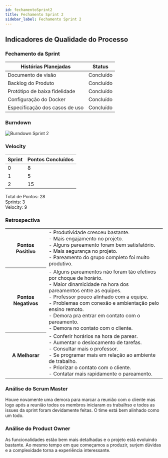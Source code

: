```yaml
---
id: fechamentoSprint2
title: Fechamento Sprint 2
sidebar_label: Fechamento Sprint 2
---
```


## Indicadores de Qualidade do Processo

### Fechamento da Sprint

| Histórias Planejadas | Status |
|----------------------|--------|
| Documento de visão | Concluído |
| Backlog do Produto | Concluído |
| Protótipo de baixa fidelidade | Concluído |
| Configuração do Docker| Concluído |
| Especificação dos casos de uso | Concluído |

### Burndown

![Burndown Sprint 2](https://raw.githubusercontent.com/fga-eps-mds/2020.1-Conecta-Ensina-Wiki/master/website/static/img/burndown_sprint2.png)

### Velocity

| Sprint | Pontos Concluídos |
|--------|-------------------|
| 0 | 8 |
| 1 | 5 |
| 2 | 15 |

Total de Pontos: 28 <br>
Sprints: 3 <br>
Velocity: 9 <br>

### Retrospectiva

<table>
<tr>

<th> Pontos Positivo  </th>
<td>
- Produtividade cresceu bastante.<br>
- Mais engajamento no projeto.<br>
- Alguns pareamento foram bem satisfatório.<br>
- Mais segurança no projeto.<br>
- Pareamento do grupo completo foi muito produtivo.<br>
</td>
</tr>

<tr>
<th> Pontos Negativos </th>
<td>
- Alguns pareamentos não foram tão efetivos por choque de horário.<br>
- Maior dinamicidade na hora dos pareamentos entre as equipes.<br>
- Professor pouco alinhado com a equipe.<br>
- Problemas com conexão e ambientação pelo ensino remoto.<br>
- Demora pra entrar em contato com o pareamento.<br>
- Demora no contato com o cliente.<br>
</td>
</tr>

<tr>
<th> A Melhorar </th>
<td>
- Conferir horários na hora de parear.<br>
- Aumentar o deslocamento de tarefas.<br>
- Consultar mais o professor.<br>
- Se programar mais em relação ao ambiente de trabalho.<br>
- Priorizar o contato com o cliente.<br>
- Contatar mais rapidamente o pareamento.<br>
</td>
</tr>
</table>

### Análise do Scrum Master

Houve novamente uma demora para marcar a reunião com o cliente mas logo após a reunião todos os membros iniciaram os trabalhso e todos as issues da sprint foram devidamente feitas. O time está bem alinhado como um todo.

### Análise do Product Owner

As funcionalidades estão bem mais detalhadas e o projeto está evoluindo bastante. Ao mesmo tempo em que começamos a produzir, surjem dúvidas e a complexidade torna a experiência interessante.
